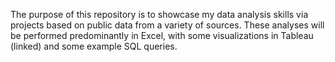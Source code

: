 The purpose of this repository is to showcase my data analysis skills via projects based on public data from a variety of sources. These analyses will be performed predominantly in Excel, with some visualizations in Tableau (linked) and some example SQL queries.

